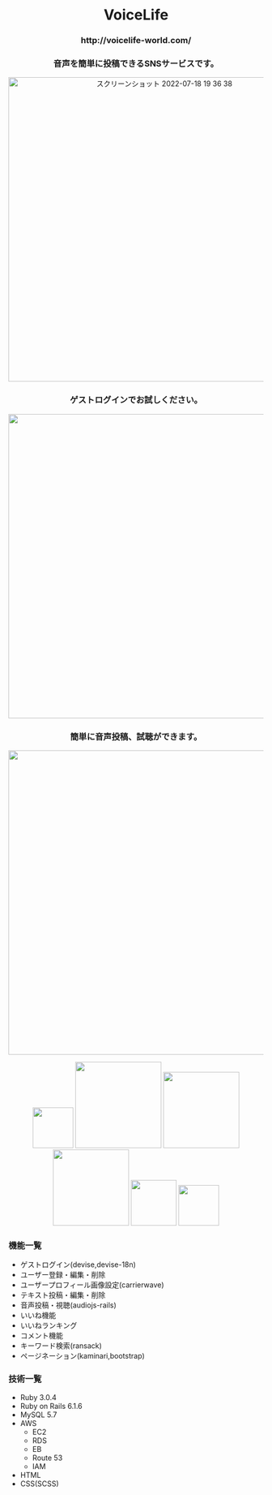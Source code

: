<h1 align="center">VoiceLife</h1>

<h3 align="center">http://voicelife-world.com/</h3>
<h3 align="center">音声を簡単に投稿できるSNSサービスです。</h3>

<p align="center">
<img width="600" alt="スクリーンショット 2022-07-18 19 36 38" src="https://user-images.githubusercontent.com/97382295/179966494-aaec1ab8-67f8-48b7-be25-f4fb93698df1.png">
</p>

<h3 align="center">ゲストログインでお試しください。</h3>
<p align="center">
<img width="600" src="https://user-images.githubusercontent.com/97382295/179971610-7961cf6c-189d-43b8-b312-a4fd64f7cc1f.gif">
</p>

<h3 align="center">簡単に音声投稿、試聴ができます。</h3>
<p align="center">
<img width="600" src="https://user-images.githubusercontent.com/97382295/180214559-5a07400c-a865-4ac1-b7c0-18a7e56fe789.gif">
</p>

<p align="center">
<img width="80" src="https://user-images.githubusercontent.com/97382295/179974203-f28eb3df-854f-486d-bf8f-9ebc9276e87d.png">
<img width="170" src="https://user-images.githubusercontent.com/97382295/179975458-64dc783f-70c8-4982-8258-957c957cb4cf.svg">
<img width="150" src="https://user-images.githubusercontent.com/97382295/179976237-8caa7087-733b-4621-aee6-c6834f407958.png">
<img width="150" src="https://d0.awsstatic.com/logos/powered-by-aws-white.png">
<img width="90" src="https://user-images.githubusercontent.com/97382295/180199197-b739447c-eaa3-4d1f-8f2f-ef1bc2969444.png">
<img width="80" src="https://user-images.githubusercontent.com/97382295/180197873-f889a46a-0e57-43c7-8945-0b38e78e2ac3.png">
</p>


### 機能一覧
- ゲストログイン(devise,devise-18n)
- ユーザー登録・編集・削除
- ユーザープロフィール画像設定(carrierwave)
- テキスト投稿・編集・削除
- 音声投稿・視聴(audiojs-rails)
- いいね機能
- いいねランキング
- コメント機能
- キーワード検索(ransack)
- ページネーション(kaminari,bootstrap)


### 技術一覧
- Ruby 3.0.4
- Ruby on Rails 6.1.6
- MySQL 5.7
- AWS
  - EC2
  - RDS
  - EB
  - Route 53
  - IAM
- HTML
- CSS(SCSS)
